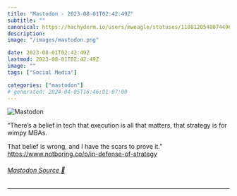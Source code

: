```yaml
---
title: "Mastodon - 2023-08-01T02:42:49Z"
subtitle: ""
canonical: https://hachyderm.io/users/mweagle/statuses/110812054807449623
description:
image: "/images/mastodon.png"

date: 2023-08-01T02:42:49Z
lastmod: 2023-08-01T02:42:49Z
image: ""
tags: ["Social Media"]

categories: ["mastodon"]
# generated: 2024-04-05T16:46:01-07:00
---
```

![Mastodon](/images/mastodon.png)

<p>“There’s a belief in tech that execution is all that matters, that strategy is for wimpy MBAs. </p><p>That belief is wrong, and I have the scars to prove it.”<br /><a href="https://www.notboring.co/p/in-defense-of-strategy" target="_blank" rel="nofollow noopener noreferrer" translate="no"><span class="invisible">https://www.</span><span class="ellipsis">notboring.co/p/in-defense-of-s</span><span class="invisible">trategy</span></a></p>


###### [Mastodon Source 🐘](https://hachyderm.io/@mweagle/110812054807449623)

___

